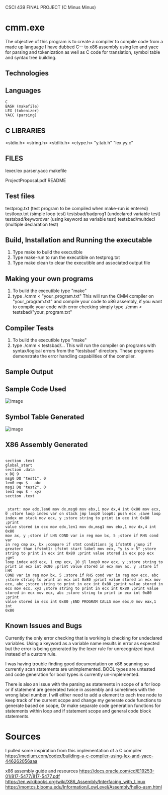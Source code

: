 CSCI 439 FINAL PROJECT (C Minus Minus)

# cmm.exe

The objective of this program is to create a compiler to compile code from a made up language I
have dubbed C-- to x86 assembly using lex and yacc for parsing and tokenization as well as
C code for translation, symbol table and syntax tree building.

## Technologies

   ## Languages
	C
	BASH (makefile)
	LEX (tokenizer)
	YACC (parsing)

   ## C LIBRARIES
   <stdio.h>
   <string.h>
   <stdlib.h>
   <ctype.h>
   "y.tab.h"
   "lex.yy.c"

   ## FILES
   lexer.lex
   parser.yacc
   makefile
   
   ProjectProposal.pdf
   README

   ## Test files
   testprog.txt (test program to be compiled when make-run is entered)
   testloop.txt (simple loop test)
   testsbad/badprog1 (undeclared variable test)
   testsbad/keywordvar (using keyword as variable test)
   testsbad/multdecl (multiple declaration test)

## Build, Installation and Running the executable
   1) Type make to build the executible
   2) Type make-run to run the executible on testprog.txt
   3) Type make clean to clear the executible and associated output file

  ## Making your own programs
   1) To build the executible type "make"
   2) type ./cmm < "your_program.txt"
   This will run the CMM compiler on "your_program.txt" and compile your code to x86 assembly, if you want to compile your
   code with error checking simply type ./cmm < testsbad/"your_program.txt"

   ## Compiler Tests
   1) To build the executible type "make"
   2) type ./cmm < testsbad/...
   This will run the compiler on programs with syntax/logical errors from the "testsbad" directory. These programs demonstrate the error handling capabilities of the compiler.
   
## Sample Output
## Sample Code Used
 ![image](https://user-images.githubusercontent.com/58760187/224576044-2af9f885-f4f5-4933-bdfb-ecfb2c4b7b5c.png)

## Symbol Table Generated
 ![image](https://user-images.githubusercontent.com/58760187/224575980-19f4e1f4-ebae-4765-a079-25ea6c2ac41d.png)
 
## X86 Assembly Generated
 <code>
section .text
global_start
section .data
x DQ 9
msg0 DQ "test1", 0 
len0 equ $ - abc
msg1 DQ "test2", 0 
len1 equ $ - xyz
section .text

_start:
mov edx,len0
mov dx,msg0
mov ebx,1
mov dx,4
int 0x80
mov ecx, 0	;store loop index var on stack
jmp loop0
loop0:
push ecx	;save loop index on stack
mov ecx, y	;store string to print in ecx
int 0x80	;print value stored in ecx
mov edx,len1
mov dx,msg1
mov ebx,1
mov dx,4
int 0x80
mov ax, y	;store if LHS COND var in reg
mov bx, 5	;store if RHS cond var in reg
cmp ax, bx	;compare if stmt conditions
jg ifstmt0	;jump if greater than
ifstmt1:	 ifstmt start label
mov ecx, "y is > 5"	;store string to print in ecx
int 0x80	;print value stored in ecx
pop ecx	;get loop index
add ecx, 1
cmp ecx, 10
jl loop0
mov ecx, y	;store string to print in ecx
int 0x80	;print value stored in ecx
mov ax, y	;store if LHS COND var in reg
mov bx, 5	;store if RHS cond var in reg
mov ecx, abc	;store string to print in ecx
int 0x80	;print value stored in ecx
mov ecx, abc	;store string to print in ecx
int 0x80	;print value stored in ecx
mov ecx, xyz	;store string to print in ecx
int 0x80	;print value stored in ecx
mov ecx, abc	;store string to print in ecx
int 0x80	;print value stored in ecx
int 0x80	;END PROGRAM CALLS
mov ebx,0
mov eax,1
int 0x80
</code>

## Known Issues and Bugs

   Currently the only error checking that is working is checking for undeclared variables.
   Using a keyword as a variable name results in error as expected but the error is being
   generated by the lexer rule for unrecognized input instead of a custom rule.

   I was having trouble finding good documentation on x86 scanning so currently scan statements
   are unimplemented. BOOL types are untested and code generation for bool types is currently un-implemented.

   There is also an issue with the parsing as statements in scope of a for loop or if statement
   are generated twice in assembly and sometimes with the wrong label number. I will either need to add a element 
   to each tree node to keep track of the current scope and change my generate code functions to
   generate based on scope, Or make separate code generation functions for statements within loop and
   if statement scope and general code block statements.

# Sources
I pulled some inspiration from this implementation of a C compiler
https://medium.com/codex/building-a-c-compiler-using-lex-and-yacc-446262056aaa

x86 assembly guide and resources
https://docs.oracle.com/cd/E19253-01/817-5477/817-5477.pdf
https://en.wikibooks.org/wiki/X86_Assembly/Interfacing_with_Linux
https://montcs.bloomu.edu/Information/LowLevel/Assembly/hello-asm.html
